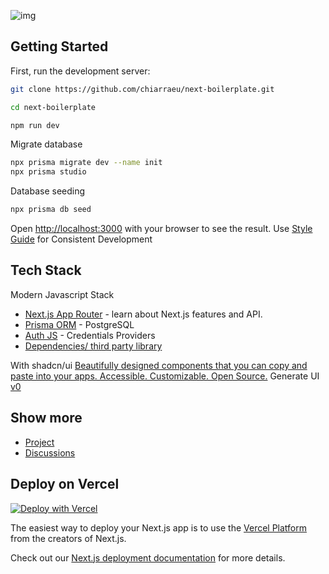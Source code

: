 ![img](https://github.com/ekovegeance/next-boilerplate/blob/main/next-boilerplate.png)

## Getting Started

First, run the development server:

```bash
git clone https://github.com/chiarraeu/next-boilerplate.git
```
```bash
cd next-boilerplate 
```
```bash
npm run dev
```
Migrate database
```bash
npx prisma migrate dev --name init
npx prisma studio
```
Database seeding
```bash
npx prisma db seed
```

Open [http://localhost:3000](http://localhost:3000) with your browser to see the result.
Use [Style Guide](https://ekovegeance.github.io/styleguide/coding/nextjs) for Consistent Development


## Tech Stack

Modern Javascript Stack

- [Next.js App Router](https://nextjs.org/docs/app/building-your-application) - learn about Next.js features and API.
- [Prisma ORM](https://www.prisma.io/docs/guides/nextjs) - PostgreSQL
- [Auth JS](https://authjs.dev/getting-started) - Credentials Providers
- [Dependencies/ third party library](https://github.com/ekovegeance/Fullstack-Nextjs-Templates/blob/main/package.json)

With shadcn/ui [Beautifully designed components that you can copy and paste into your apps. Accessible. Customizable. Open Source.](https://ui.shadcn.com/) 
Generate UI [v0](https://v0.dev/https://v0.dev/)

## Show more
- [Project](https://github.com/users/ekovegeance/projects/8)
- [Discussions](https://github.com/ekovegeance/Fullstack-Nextjs-Templates/discussions/5)


## Deploy on Vercel
[![Deploy with Vercel](https://vercel.com/button)](https://vercel.com/new/clone?s=https%3A%2F%2Fgithub.com%2Fekovegeance%2Fnext-boilerplate%2F&showOptionalTeamCreation=false&teamSlug=ekovegeances-projects)

The easiest way to deploy your Next.js app is to use the [Vercel Platform](https://vercel.com/new?utm_medium=default-template&filter=next.js&utm_source=create-next-app&utm_campaign=create-next-app-readme) from the creators of Next.js.

Check out our [Next.js deployment documentation](https://nextjs.org/docs/app/building-your-application/deploying) for more details.
